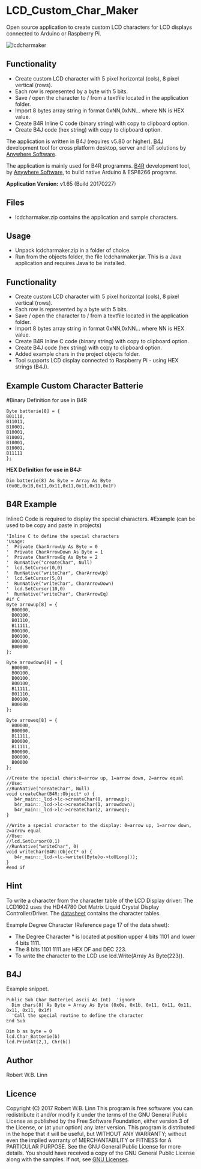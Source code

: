 # LCD_Custom_Char_Maker
Open source application to create custom LCD characters for LCD displays connected to Arduino or Raspberry Pi.

![lcdcharmaker](https://user-images.githubusercontent.com/47274144/55939260-a4411580-5c3d-11e9-809b-8f23921c56e9.png)

## Functionality
* Create custom LCD character with 5 pixel horizontal (cols), 8 pixel vertical (rows).
* Each row is represented by a byte with 5 bits.
* Save / open the character to / from a textfile located in the application folder.
* Import 8 bytes array string in format 0xNN,0xNN... where NN is HEX value.
* Create B4R Inline C code (binary string) with copy to clipboard option.
* Create B4J code (hex string) with copy to clipboard option.

The application is written in B4J (requires v5.80 or higher).
[B4J](https://www.b4x.com/b4j.html) development tool for cross platform desktop, server and IoT solutions by [Anywhere Software](https://www.b4x.com). 

The application is mainly used for B4R programms.
[B4R](https://www.b4x.com/b4r.html) development tool, by [Anywhere Software](https://www.b4x.com), to build native Arduino & ESP8266 programs. 


__Application Version:__ v1.65 (Build 20170227)

## Files
* lcdcharmaker.zip contains the application and sample characters.

## Usage
* Unpack lcdcharmaker.zip in a folder of choice.
* Run from the objects folder, the file lcdcharmaker.jar. This is a Java application and requires Java to be installed.

## Functionality
* Create custom LCD character with 5 pixel horizontal (cols), 8 pixel vertical (rows).
* Each row is represented by a byte with 5 bits.
* Save / open the character to / from a textfile located in the application folder.
* Import 8 bytes array string in format 0xNN,0xNN... where NN is HEX value.
* Create B4R Inline C code (binary string) with copy to clipboard option.
* Create B4J code (hex string) with copy to clipboard option.
* Added example chars in the project objects folder.
* Tool supports LCD display connected to Raspberry Pi - using HEX strings (B4J).

## Example Custom Character Batterie
#Binary Definition for use in B4R
``` 
Byte batterie[8] = {
B01110,
B11011,
B10001,
B10001,                                              
B10001,
B10001,
B10001,
B11111
};                            
``` 

__HEX Definition for use in B4J:__
``` 
Dim batterie(8) As Byte = Array As Byte (0x0E,0x1B,0x11,0x11,0x11,0x11,0x11,0x1F)
``` 

## B4R Example
InlineC Code is required to display the special characters.
#Example (can be used to be copy and paste in projects)
``` 
'Inline C to define the special characters
'Usage:
'  Private CharArrowUp As Byte = 0
'  Private CharArrowDown As Byte = 1
'  Private CharArrowEq As Byte = 2
'  RunNative("createChar", Null)
'  lcd.SetCursor(0,0)
'  RunNative("writeChar", CharArrowUp)                
'  lcd.SetCursor(5,0)
'  RunNative("writeChar", CharArrowDown)
'  lcd.SetCursor(10,0)
'  RunNative("writeChar", CharArrowEq)
#if C                                                               
Byte arrowup[8] = {                                
  B00000,
  B00100,
  B01110,
  B11111,
  B00100,
  B00100,
  B00100,
  B00000                          
};

Byte arrowdown[8] = {
  B00000,
  B00100,
  B00100,
  B00100,
  B11111,
  B01110,
  B00100,
  B00000
};

Byte arroweq[8] = {
  B00000,
  B00000,
  B11111,
  B00000,
  B11111,
  B00000,
  B00000,
  B00000
};

//Create the special chars:0=arrow up, 1=arrow down, 2=arrow equal
//Use:
//RunNative("createChar", Null)
void createChar(B4R::Object* o) {
   b4r_main::_lcd->lc->createChar(0, arrowup);
   b4r_main::_lcd->lc->createChar(1, arrowdown);
   b4r_main::_lcd->lc->createChar(2, arroweq);
}

//Write a special character to the display: 0=arrow up, 1=arrow down, 2=arrow equal
//Use:
//lcd.SetCursor(0,1)
//RunNative("writeChar", 0)
void writeChar(B4R::Object* o) {
   b4r_main::_lcd->lc->write((Byte)o->toULong());
}
#end if                                                          
``` 

## Hint
To write a character from the character table of the LCD Display driver:
The LCD1602 uses the HD44780 Dot Matrix Liquid Crystal Display Controller/Driver.
The [datasheet](http://www.sparkfun.com/datasheets/LCD/HD44780.pdf) contains the character tables.

Example Degree Character (Reference page 17 of the data sheet):
* The Degree Character __°__ is located at position upper 4 bits 1101 and lower 4 bits 1111.
* The 8 bits 1101 1111 are HEX DF and DEC 223.
* To write the character to the LCD use lcd.Write(Array As Byte(223)).

## B4J
Example snippet.
``` 
Public Sub Char_Batterie( ascii As Int)  'ignore
  Dim chars(8) As Byte = Array As Byte (0x0e, 0x1b, 0x11, 0x11, 0x11, 0x11, 0x11, 0x1f)
  'Call the special routine to define the character
End Sub

Dim b as byte = 0
lcd.Char_Batterie(b)
lcd.PrintAt(2,1, Chr(b))
``` 

## Author
Robert W.B. Linn

## Licence
Copyright (C) 2017  Robert W.B. Linn
This program is free software: you can redistribute it and/or modify it under the terms of the GNU General Public License as published by the Free Software Foundation, either version 3 of the License, or (at your option) any later version.
This program is distributed in the hope that it will be useful, but WITHOUT ANY WARRANTY; without even the implied warranty of
MERCHANTABILITY or FITNESS for A PARTICULAR PURPOSE.  See the GNU General Public License for more details.
You should have received a copy of the GNU General Public License along with the samples.  If not, see [GNU Licenses](http://www.gnu.org/licenses/).
